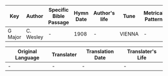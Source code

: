 Key | Author   | Specific Bible Passage     |Hymn Date |Author's life |Tune |Metrical Pattern   |Composer/Source
-- | --------- | ---------------------------|----------|--------------|-----|-------------------|-------------  
G Major |C. Wesley |- |1908 |- |VIENNA |- |-

Original Language | Translater | Translation Date   | Translater's Life  
----------------- | --------- | --------------------|-------------     
\- |- |- |-
